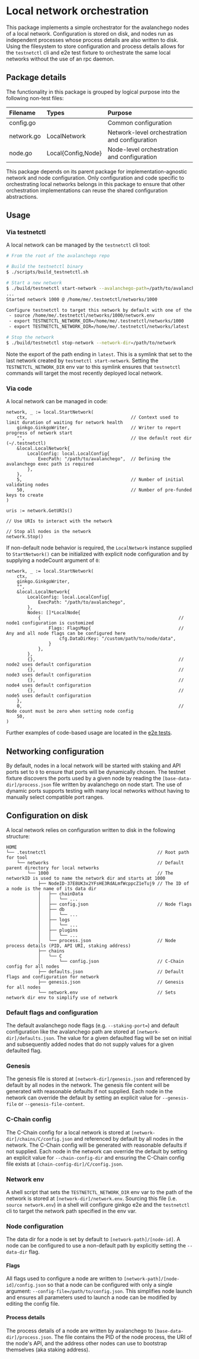 # Local network orchestration

This package implements a simple orchestrator for the avalanchego
nodes of a local network. Configuration is stored on disk, and nodes
run as independent processes whose process details are also written to
disk. Using the filesystem to store configuration and process details
allows for the `testnetctl` cli and e2e test fixture to orchestrate
the same local networks without the use of an rpc daemon.

## Package details

The functionality in this package is grouped by logical purpose into
the following non-test files:

| Filename   | Types              | Purpose                                       |
|:-----------|:-------------------|:----------------------------------------------|
| config.go  | <none>             | Common configuration                          |
| network.go | LocalNetwork       | Network-level orchestration and configuration |
| node.go    | Local{Config,Node} | Node-level orchestration and configuration    |


This package depends on its parent package for implementation-agnostic
network and node configuration. Only configuration and code specific
to orchestrating local networks belongs in this package to ensure that
other orchestration implementations can reuse the shared configuration
abstractions.

## Usage

### Via testnetctl

A local network can be managed by the `testnetctl` cli tool:

```bash
# From the root of the avalanchego repo

# Build the testnetctl binary
$ ./scripts/build_testnetctl.sh

# Start a new network
$ ./build/testnetctl start-network --avalanchego-path=/path/to/avalanchego
...
Started network 1000 @ /home/me/.testnetctl/networks/1000

Configure testnetctl to target this network by default with one of the following statements:
 - source /home/me/.testnetctl/networks/1000/network.env
 - export TESTNETCTL_NETWORK_DIR=/home/me/.testnetctl/networks/1000
 - export TESTNETCTL_NETWORK_DIR=/home/me/.testnetctl/networks/latest

# Stop the network
$ ./build/testnetctl stop-network --network-dir=/path/to/network
```

Note the export of the path ending in `latest`. This is a symlink that
set to the last network created by `testnetctl start-network`. Setting
the `TESTNETCTL_NETWORK_DIR` env var to this symlink ensures that
`testnetctl` commands will target the most recently deployed
local network.

### Via code

A local network can be managed in code:

```golang
network, _ := local.StartNetwork(
    ctx,                                       // Context used to limit duration of waiting for network health
    ginkgo.GinkgoWriter,                       // Writer to report progress of network start
    "",                                        // Use default root dir (~/.testnetctl)
    &local.LocalNetwork{
        LocalConfig: local.LocalConfig{
            ExecPath: "/path/to/avalanchego",  // Defining the avalanchego exec path is required
        },
    },
    5,                                         // Number of initial validating nodes
    50,                                        // Number of pre-funded keys to create
)

uris := network.GetURIs()

// Use URIs to interact with the network

// Stop all nodes in the network
network.Stop()
```

If non-default node behavior is required, the `LocalNetwork` instance
supplied to `StartNetwork()` can be initialized with explicit node
configuration and by supplying a nodeCount argument of `0`:

```golang
network, _ := local.StartNetwork(
    ctx,
    ginkgo.GinkgoWriter,
    "",
    &local.LocalNetwork{
        LocalConfig: local.LocalConfig{
            ExecPath: "/path/to/avalanchego",
        },
        Nodes: []*LocalNode{
            {                                                    // node1 configuration is customized
                Flags: FlagsMap{                                 // Any and all node flags can be configured here
                    cfg.DataDirKey: "/custom/path/to/node/data",
                }
            },
        },
        {},                                                      // node2 uses default configuration
        {},                                                      // node3 uses default configuration
        {},                                                      // node4 uses default configuration
        {},                                                      // node5 uses default configuration
    },
    0,                                                           // Node count must be zero when setting node config
    50,
)
```

Further examples of code-based usage are located in the [e2e
tests](../../../e2e/e2e_test.go).

## Networking configuration

By default, nodes in a local network will be started with staking and
API ports set to `0` to ensure that ports will be dynamically
chosen. The testnet fixture discovers the ports used by a given node
by reading the `[base-data-dir]/process.json` file written by
avalanchego on node start. The use of dynamic ports supports testing
with many local networks without having to manually select compatible
port ranges.

## Configuration on disk

A local network relies on configuration written to disk in the following structure:

```
HOME
└── .testnetctl                                          // Root path for tool
    └── networks                                         // Default parent directory for local networks
        └── 1000                                         // The networkID is used to name the network dir and starts at 1000
            ├── NodeID-37E8UK3x2YFsHE3RdALmfWcppcZ1eTuj9 // The ID of a node is the name of its data dir
            │   ├── chainData
            │   │   └── ...
            │   ├── config.json                          // Node flags
            │   ├── db
            │   │   └── ...
            │   ├── logs
            │   │   └── ...
            │   ├── plugins
            │   │   └── ...
            │   └── process.json                         // Node process details (PID, API URI, staking address)
            ├── chains
            │   └── C
            │       └── config.json                      // C-Chain config for all nodes
            ├── defaults.json                            // Default flags and configuration for network
            ├── genesis.json                             // Genesis for all nodes
            └── network.env                              // Sets network dir env to simplify use of network

```

### Default flags and configuration

The default avalanchego node flags (e.g. `--staking-port=`) and
default configuration like the avalanchego path are stored at
`[network-dir]/defaults.json`. The value for a given defaulted flag
will be set on initial and subsequently added nodes that do not supply
values for a given defaulted flag.

### Genesis

The genesis file is stored at `[network-dir]/genesis.json` and
referenced by default by all nodes in the network. The genesis file
content will be generated with reasonable defaults if not
supplied. Each node in the network can override the default by setting
an explicit value for `--genesis-file` or `--genesis-file-content`.

### C-Chain config

The C-Chain config for a local network is stored at
`[network-dir]/chains/C/config.json` and referenced by default by all
nodes in the network. The C-Chain config will be generated with
reasonable defaults if not supplied. Each node in the network can
override the default by setting an explicit value for
`--chain-config-dir` and ensuring the C-Chain config file exists at
`[chain-config-dir]/C/config.json`.

### Network env

A shell script that sets the `TESTNETCTL_NETWORK_DIR` env var to the
path of the network is stored at `[network-dir]/network.env`. Sourcing
this file (i.e. `source network.env`) in a shell will configure ginkgo
e2e and the `testnetctl` cli to target the network path specified in
the env var.

### Node configuration

The data dir for a node is set by default to
`[network-path]/[node-id]`. A node can be configured to use a
non-default path by explicitly setting the `--data-dir`
flag.

#### Flags

All flags used to configure a node are written to
`[network-path]/[node-id]/config.json` so that a node can be
configured with only a single argument:
`--config-file=/path/to/config.json`. This simplifies node launch and
ensures all parameters used to launch a node can be modified by
editing the config file.

#### Process details

The process details of a node are written by avalanchego to
`[base-data-dir]/process.json`. The file contains the PID of the node
process, the URI of the node's API, and the address other nodes can
use to bootstrap themselves (aka staking address).

